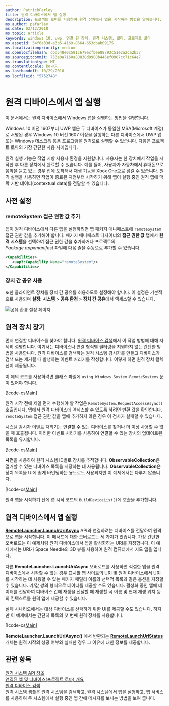 ```yaml
---
author: PatrickFarley
title: 원격 디바이스에서 앱 실행
description: 프로젝트 로마를 사용하여 원격 장치에서 앱을 시작하는 방법을 알아봅니다.
ms.author: pafarley
ms.date: 02/12/2018
ms.topic: article
keywords: windows 10, uwp, 연결 된 장치, 원격 시스템, 로마, 프로젝트 로마
ms.assetid: 54f6a33d-a3b5-4169-8664-653dbab09175
ms.localizationpriority: medium
ms.openlocfilehash: cbd548e0c591c679ecfbee88793c51e2a2ca2b37
ms.sourcegitcommit: 753e0a7160a88830d9908b446ef0907cc71c64e7
ms.translationtype: MT
ms.contentlocale: ko-KR
ms.lasthandoff: 10/29/2018
ms.locfileid: "5752748"
---
```

# <a name="launch-an-app-on-a-remote-device"></a>원격 디바이스에서 앱 실행

이 문서에서는 원격 디바이스에서 Windows 앱을 실행하는 방법을 설명합니다.

Windows 10 버전 1607부터 UWP 앱은 두 디바이스가 동일한 MSA(Microsoft 계정)로 서명된 경우 Windows 10 버전 1607 이상을 실행하는 다른 디바이스에서 UWP 앱 또는 Windows 데스크톱 응용 프로그램을 원격으로 실행할 수 있습니다. 다음은 프로젝트 로마의 가장 간단한 사용 사례입니다.

원격 실행 기능은 작업 지향 사용자 환경을 지원합니다. 사용자는 한 장치에서 작업을 시작한 후 다른 장치에서 완료할 수 있습니다. 예를 들어, 사용자가 자동차에서 휴대폰으로 음악을 듣고 있는 경우 집에 도착해서 재생 기능을 Xbox One으로 넘길 수 있습니다. 원격 실행을 사용하면 작업이 종료된 지점부터 시작하기 위해 앱이 실행 중인 원격 앱에 맥락 기반 데이터(contextual data)를 전달할 수 있습니다.

## <a name="preliminary-setup"></a>사전 설정

### <a name="add-the-remotesystem-capability"></a>remoteSystem 접근 권한 값 추가

앱이 원격 디바이스에서 다른 앱을 실행하려면 앱 패키지 매니페스트에 `remoteSystem` 접근 권한 값을 추가해야 합니다. 패키지 매니페스트 디자이너의 **접근 권한 값** 탭에서 **원격 시스템**을 선택하여 접근 권한 값을 추가하거나 프로젝트의 _Package.appxmanifest_ 파일에 다음 줄을 수동으로 추가할 수 있습니다.

``` xml
<Capabilities>
   <uap3:Capability Name="remoteSystem"/>
</Capabilities>
```

### <a name="enable-cross-device-sharing"></a>장치 간 공유 사용

또한 클라이언트 장치를 장치 간 공유를 허용하도록 설정해야 합니다. 이 설정은 기본적으로 사용되며 **설정**: **시스템** > **공유 환경** > **장치 간 공유**에서 액세스할 수 있습니다. 

![공유 환경 설정 페이지](images/shared-experiences-settings.png)

## <a name="find-a-remote-device"></a>원격 장치 찾기

먼저 연결할 디바이스를 찾아야 합니다. [원격 디바이스 검색](discover-remote-devices.md)에서 이 작업 방법에 대해 자세히 설명합니다. 여기서는 디바이스나 연결 형식별 필터링을 지원하지 않는 간단한 방법을 사용합니다. 원격 디바이스를 검색하는 원격 시스템 감시자를 만들고 디바이스가 검색 또는 제거될 때 발생하는 이벤트 처리기를 작성합니다. 이렇게 하면 원격 장치 컬렉션이 제공됩니다.

이 예의 코드를 사용하려면 클래스 파일에 `using Windows.System.RemoteSystems` 문이 있어야 합니다.

[!code-cs[Main](./code/RemoteLaunchScenario/MainPage.xaml.cs#SnippetBuildDeviceList)]

원격 시작 전에 제일 먼저 수행해야 할 작업은 `RemoteSystem.RequestAccessAsync()` 호출입니다. 앱에서 원격 디바이스에 액세스할 수 있도록 하려면 반환 값을 확인합니다. `remoteSystem` 접근 권한 값을 앱에 추가하지 않은 경우 이 검사가 실패할 수 있습니다.

시스템 감시자 이벤트 처리기는 연결할 수 있는 디바이스를 찾거나 더 이상 사용할 수 없을 때 호출됩니다. 이러한 이벤트 처리기를 사용하여 연결할 수 있는 장치의 업데이트된 목록을 유지합니다.

[!code-cs[Main](./code/RemoteLaunchScenario/MainPage.xaml.cs#SnippetEventHandlers)]


**사전**을 사용하여 원격 시스템 ID별로 장치를 추적합니다. **ObservableCollection**은 열거할 수 있는 디바이스 목록을 저장하는 데 사용됩니다. **ObservableCollection**은 장치 목록을 UI에 쉽게 바인딩하는 용도로도 사용되지만 이 예제에서는 다루지 않습니다.

[!code-cs[Main](./code/RemoteLaunchScenario/MainPage.xaml.cs#SnippetMembers)]

원격 앱을 시작하기 전에 앱 시작 코드의 `BuildDeviceList()`에 호출을 추가합니다.

## <a name="launch-an-app-on-a-remote-device"></a>원격 디바이스에서 앱 실행

[**RemoteLauncher.LaunchUriAsync**](https://msdn.microsoft.com/library/windows/apps/windows.system.remotelauncher.launchuriasync.aspx) API와 연결하려는 디바이스를 전달하여 원격으로 앱을 시작합니다. 이 메서드에 대한 오버로드는 세 가지가 있습니다. 가장 간단한 오버로드는 이 예제처럼 원격 디바이스에서 앱을 활성화하는 URI를 지정합니다. 이 예제에서는 URI가 Space Needle의 3D 뷰를 사용하여 원격 컴퓨터에서 지도 앱을 엽니다.

다른 **RemoteLauncher.LaunchUriAsync** 오버로드를 사용하면 적절한 앱을 원격 디바이스에서 시작할 수 없는 경우 표시할 웹 사이트의 URI 및 원격 디바이스에서 URI를 시작하는 데 사용할 수 있는 패키지 패밀리 이름의 선택적 목록과 같은 옵션을 지정할 수 있습니다. 키/값 쌍의 형식으로 데이터를 제공할 수도 있습니다. 활성화 중인 앱에 데이터를 전달하여 디바이스 간에 재생을 전달할 때 재생할 곡 이름 및 현재 재생 위치 등의 컨텍스트를 원격 앱에 제공할 수 있습니다.

실제 시나리오에서는 대상 디바이스를 선택하기 위한 UI를 제공할 수도 있습니다. 하지만 이 예제에서는 간단히 목록의 첫 번째 원격 장치를 사용합니다.

[!code-cs[Main](./code/RemoteLaunchScenario/MainPage.xaml.cs#SnippetRemoteUriLaunch)]

**RemoteLauncher.LaunchUriAsync()** 에서 반환되는 [**RemoteLaunchUriStatus**](https://msdn.microsoft.com/library/windows/apps/windows.system.remotelaunchuristatus.aspx) 개체는 원격 시작의 성공 여부와 실패한 경우 그 이유에 대한 정보를 제공합니다.

## <a name="related-topics"></a>관련 항목

[원격 시스템 API 참조](https://msdn.microsoft.com/library/windows/apps/Windows.System.RemoteSystems)  
[연결된 앱 및 디바이스(프로젝트 로마) 개요](connected-apps-and-devices.md)  
[원격 디바이스 검색](discover-remote-devices.md)  
[원격 시스템 샘플](https://github.com/Microsoft/Windows-universal-samples/tree/dev/Samples/RemoteSystems)은 원격 시스템을 검색하고, 원격 시스템에서 앱을 실행하고, 앱 서비스를 사용하여 두 시스템에서 실행 중인 앱 간에 메시지를 보내는 방법을 보여 줍니다.

